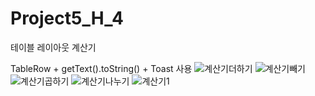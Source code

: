 # Project5_H_4
테이블 레이아웃 계산기

TableRow + getText().toString() + Toast 사용
![계산기더하기](https://user-images.githubusercontent.com/37572367/88132460-802efb00-cc1a-11ea-93b7-1f18fac55b26.PNG)
![계산기빼기](https://user-images.githubusercontent.com/37572367/88132464-80c79180-cc1a-11ea-8684-46aab4b50c4a.PNG)
![계산기곱하기](https://user-images.githubusercontent.com/37572367/88132466-81602800-cc1a-11ea-9f00-eb6f5d4908d6.PNG)
![계산기나누기](https://user-images.githubusercontent.com/37572367/88132467-81602800-cc1a-11ea-9b95-8f59c7cf27b7.PNG)
![계산기1](https://user-images.githubusercontent.com/37572367/88132468-81f8be80-cc1a-11ea-9bb4-74275a9a8c41.PNG)

